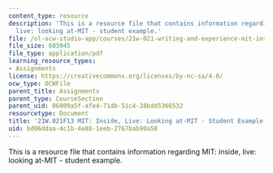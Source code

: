 ```yaml
---
content_type: resource
description: 'This is a resource file that contains information regarding MIT: inside,
  live: looking at-MIT - student example.'
file: /ol-ocw-studio-app/courses/21w-021-writing-and-experience-mit-inside-live-fall-2013/bd06ddaa4c1b4e881eeb2767bab90a58_MIT21W_021F13_Maze.pdf
file_size: 683945
file_type: application/pdf
learning_resource_types:
- Assignments
license: https://creativecommons.org/licenses/by-nc-sa/4.0/
ocw_type: OCWFile
parent_title: Assignments
parent_type: CourseSection
parent_uid: 06009a5f-afe4-71db-51c4-38bdd5366532
resourcetype: Document
title: '21W.021F13 MIT: Inside, Live: Looking at-MIT - Student Example'
uid: bd06ddaa-4c1b-4e88-1eeb-2767bab90a58
---
```

This is a resource file that contains information regarding MIT: inside, live: looking at-MIT - student example.